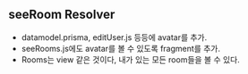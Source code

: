 ## seeRoom Resolver
- datamodel.prisma, editUser.js 등등에 avatar를 추가.
- seeRooms.js에도 avatar를 볼 수 있도록 fragment를 추가.
- Rooms는 view 같은 것이다, 내가 있는 모든 room들을 볼 수 있다.